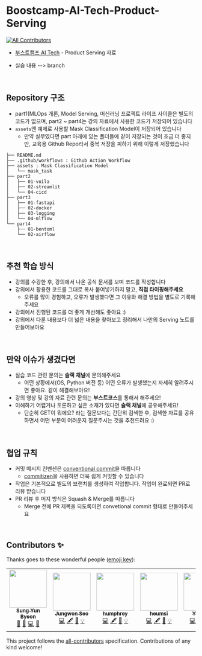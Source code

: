 # Boostcamp-AI-Tech-Product-Serving
<!-- ALL-CONTRIBUTORS-BADGE:START - Do not remove or modify this section -->
[![All Contributors](https://img.shields.io/badge/all_contributors-5-orange.svg?style=flat-square)](#contributors-)
<!-- ALL-CONTRIBUTORS-BADGE:END -->

- [부스트캠프 AI Tech](https://boostcamp.connect.or.kr/program_ai.html) - Product Serving 자료

- 실습 내용 --> branch


<br />

## Repository 구조
- part1(MLOps 개론, Model Serving, 머신러닝 프로젝트 라이프 사이클은 별도의 코드가 없으며, part2 ~ part4는 강의 자료에서 사용한 코드가 저장되어 있습니다
- `assets`엔 예제로 사용할 Mask Classification Model이 저장되어 있습니다
  - 만약 실무였다면 part 아래에 있는 폴더들에 같이 저장되는 것이 조금 더 좋지만, 교육용 Github Repo라서 중복 저장을 피하기 위해 이렇게 저장했습니다


```
├── README.md
├── .github/workflows : Github Action Workflow
├── assets : Mask Classification Model
│   └── mask_task
├── part2
│   ├── 01-voila
│   ├── 02-streamlit
│   └── 04-cicd
├── part3
│   ├── 01-fastapi
│   ├── 02-docker
│   ├── 03-logging
│   └── 04-mlflow
└── part4
    ├── 01-bentoml
    └── 02-airflow
```


<br />

## 추천 학습 방식
- 강의를 수강한 후, 강의에서 나온 공식 문서를 보며 코드를 작성합니다
- 강의에서 활용한 코드를 그대로 복사 붙여넣기하지 말고, **직접 타이핑해주세요**
  - 오류를 많이 경험하고, 오류가 발생했다면 그 이유와 해결 방법을 별도로 기록해주세요
- 강의에서 진행된 코드를 더 좋게 개선해도 좋아요 :)
- 강의에서 다룬 내용보다 더 넓은 내용을 찾아보고 정리해서 나만의 Serving 노트를 만들어보아요


<br />

## 만약 이슈가 생겼다면
- 실습 코드 관련 문의는 **슬랙 채널**에 문의해주세요
  - 어떤 상황에서(OS, Python 버전 등) 어떤 오류가 발생했는지 자세히 알려주시면 좋아요. 같이 해결해보아요!
- 강의 영상 및 강의 자료 관련 문의는 **부스트코스**를 통해서 해주세요!
- 이해하기 어렵거나 토론하고 싶은 소재가 있다면 **슬랙 채널**에 공유해주세요!
  - 단순히 GET이 뭐에요? 라는 질문보다는 간단히 검색한 후, 검색한 자료를 공유하면서 어떤 부분이 어려운지 질문주시는 것을 추천드려요 :)

<br />

## 협업 규칙

- 커밋 메시지 컨벤션은 [conventional commit](https://www.conventionalcommits.org/en/v1.0.0/)을 따릅니다 
  - [commitizen](https://github.com/commitizen-tools/commitizen)을 사용하면 더욱 쉽게 커밋할 수 있습니다
- 작업은 기본적으로 별도의 브랜치를 생성하여 작업합니다. 작업이 완료되면 PR로 리뷰 받습니다
- PR 리뷰 후 머지 방식은 Squash & Merge를 따릅니다
  - Merge 전에 PR 제목을 되도록이면 convetional commit 형태로 만들어주세요



<br />

## Contributors ✨

Thanks goes to these wonderful people ([emoji key](https://allcontributors.org/docs/en/emoji-key)):

<!-- ALL-CONTRIBUTORS-LIST:START - Do not remove or modify this section -->
<!-- prettier-ignore-start -->
<!-- markdownlint-disable -->
<table>
  <tr>
    <td align="center"><a href="http://zzsza.github.io"><img src="https://avatars.githubusercontent.com/u/18207755?v=4?s=100" width="100px;" alt=""/><br /><sub><b>Sung Yun Byeon</b></sub></a><br /><a href="#projectManagement-zzsza" title="Project Management">📆</a> <a href="#maintenance-zzsza" title="Maintenance">🚧</a> <a href="https://github.com/zzsza/Boostcamp-AI-Tech-Product-Serving/commits?author=zzsza" title="Code">💻</a> <a href="https://github.com/zzsza/Boostcamp-AI-Tech-Product-Serving/commits?author=zzsza" title="Documentation">📖</a></td>
    <td align="center"><a href="https://codethief.io"><img src="https://avatars.githubusercontent.com/u/12247655?v=4?s=100" width="100px;" alt=""/><br /><sub><b>Jungwon Seo</b></sub></a><br /><a href="https://github.com/zzsza/Boostcamp-AI-Tech-Product-Serving/commits?author=thejungwon" title="Code">💻</a> <a href="#content-thejungwon" title="Content">🖋</a> <a href="https://github.com/zzsza/Boostcamp-AI-Tech-Product-Serving/commits?author=thejungwon" title="Documentation">📖</a> <a href="#example-thejungwon" title="Examples">💡</a></td>
    <td align="center"><a href="https://humphreyahn.dev/"><img src="https://avatars.githubusercontent.com/u/24207964?v=4?s=100" width="100px;" alt=""/><br /><sub><b>humphrey</b></sub></a><br /><a href="https://github.com/zzsza/Boostcamp-AI-Tech-Product-Serving/commits?author=ahnsv" title="Code">💻</a> <a href="#content-ahnsv" title="Content">🖋</a> <a href="https://github.com/zzsza/Boostcamp-AI-Tech-Product-Serving/commits?author=ahnsv" title="Documentation">📖</a> <a href="#example-ahnsv" title="Examples">💡</a></td>
    <td align="center"><a href="http://dailyheumsi.tistory.com"><img src="https://avatars.githubusercontent.com/u/31306282?v=4?s=100" width="100px;" alt=""/><br /><sub><b>heumsi</b></sub></a><br /><a href="https://github.com/zzsza/Boostcamp-AI-Tech-Product-Serving/commits?author=heumsi" title="Code">💻</a> <a href="#content-heumsi" title="Content">🖋</a> <a href="https://github.com/zzsza/Boostcamp-AI-Tech-Product-Serving/commits?author=heumsi" title="Documentation">📖</a> <a href="#example-heumsi" title="Examples">💡</a></td>
    <td align="center"><a href="https://www.linkedin.com/in/ykmoon/"><img src="https://avatars.githubusercontent.com/u/45195471?v=4?s=100" width="100px;" alt=""/><br /><sub><b>YkMoon</b></sub></a><br /><a href="https://github.com/zzsza/Boostcamp-AI-Tech-Product-Serving/commits?author=Ykmoon" title="Code">💻</a> <a href="#content-Ykmoon" title="Content">🖋</a> <a href="https://github.com/zzsza/Boostcamp-AI-Tech-Product-Serving/commits?author=Ykmoon" title="Documentation">📖</a> <a href="#example-Ykmoon" title="Examples">💡</a></td>
  </tr>
</table>

<!-- markdownlint-restore -->
<!-- prettier-ignore-end -->

<!-- ALL-CONTRIBUTORS-LIST:END -->

This project follows the [all-contributors](https://github.com/all-contributors/all-contributors) specification. Contributions of any kind welcome!
